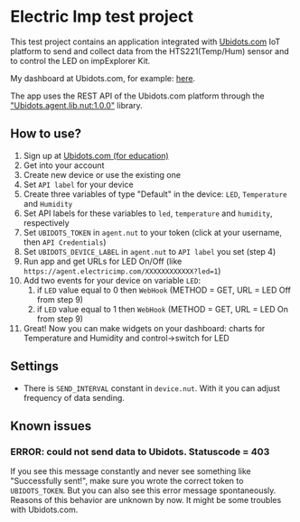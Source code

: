 # Electric Imp test project

This test project contains an application integrated with [Ubidots.com](https://app.ubidots.com/accounts/signup/) IoT platform to send and collect data from the HTS221(Temp/Hum) sensor and to control the LED on impExplorer Kit.

My dashboard at Ubidots.com, for example: [here](https://app.ubidots.com/ubi/public/getdashboard/page/PlZ-K3cT9O4s_i-nVG8wEL3ko60).

The app uses the REST API of the Ubidots.com platform through the ["Ubidots.agent.lib.nut:1.0.0"](https://github.com/electricimp/ubidots/tree/v1.0.0) library.

## How to use?

1. Sign up at [Ubidots.com (for education)](https://app.ubidots.com/accounts/signup/)
2. Get into your account
3. Create new device or use the existing one
4. Set `API label` for your device
5. Create three variables of type "Default" in the device: `LED`, `Temperature` and `Humidity`
6. Set API labels for these variables to `led`, `temperature` and `humidity`, respectively
7. Set `UBIDOTS_TOKEN` in `agent.nut` to your token (click at your username, then `API Credentials`)
8. Set `UBIDOTS_DEVICE_LABEL` in `agent.nut` to `API label` you set (step 4)
9. Run app and get URLs for LED On/Off (like `https://agent.electricimp.com/XXXXXXXXXXXX?led=1`)
10. Add two events for your device on variable `LED`:
	1. if `LED` value equal to 0 then `WebHook` (METHOD = GET, URL = LED Off from step 9)
	2. if `LED` value equal to 1 then `WebHook` (METHOD = GET, URL = LED On from step 9)
11. Great! Now you can make widgets on your dashboard: charts for Temperature and Humidity and control->switch for LED

## Settings

* There is `SEND_INTERVAL` constant in `device.nut`. With it you can adjust frequency of data sending.

## Known issues

### ERROR: could not send data to Ubidots. Statuscode = 403

If you see this message constantly and never see something like "Successfully sent!", make sure you wrote the correct token to `UBIDOTS_TOKEN`. But you can also see this error message spontaneously. Reasons of this behavior are unknown by now. It might be some troubles with Ubidots.com.
